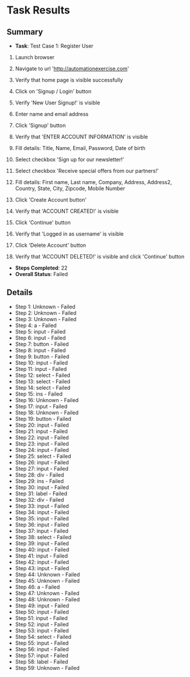 
# Task Results

## Summary
- **Task**: Test Case 1: Register User
1. Launch browser
2. Navigate to url 'http://automationexercise.com'
3. Verify that home page is visible successfully
4. Click on 'Signup / Login' button
5. Verify 'New User Signup!' is visible
6. Enter name and email address
7. Click 'Signup' button
8. Verify that 'ENTER ACCOUNT INFORMATION' is visible
9. Fill details: Title, Name, Email, Password, Date of birth
10. Select checkbox 'Sign up for our newsletter!'
11. Select checkbox 'Receive special offers from our partners!'
12. Fill details: First name, Last name, Company, Address, Address2, Country, State, City, Zipcode, Mobile Number
13. Click 'Create Account button'
14. Verify that 'ACCOUNT CREATED!' is visible
15. Click 'Continue' button
16. Verify that 'Logged in as username' is visible
17. Click 'Delete Account' button
18. Verify that 'ACCOUNT DELETED!' is visible and click 'Continue' button
- **Steps Completed**: 22
- **Overall Status**: Failed

## Details
- Step 1: Unknown - Failed
- Step 2: Unknown - Failed
- Step 3: Unknown - Failed
- Step 4: a - Failed
- Step 5: input - Failed
- Step 6: input - Failed
- Step 7: button - Failed
- Step 8: input - Failed
- Step 9: button - Failed
- Step 10: input - Failed
- Step 11: input - Failed
- Step 12: select - Failed
- Step 13: select - Failed
- Step 14: select - Failed
- Step 15: ins - Failed
- Step 16: Unknown - Failed
- Step 17: input - Failed
- Step 18: Unknown - Failed
- Step 19: button - Failed
- Step 20: input - Failed
- Step 21: input - Failed
- Step 22: input - Failed
- Step 23: input - Failed
- Step 24: input - Failed
- Step 25: select - Failed
- Step 26: input - Failed
- Step 27: input - Failed
- Step 28: div - Failed
- Step 29: ins - Failed
- Step 30: input - Failed
- Step 31: label - Failed
- Step 32: div - Failed
- Step 33: input - Failed
- Step 34: input - Failed
- Step 35: input - Failed
- Step 36: input - Failed
- Step 37: input - Failed
- Step 38: select - Failed
- Step 39: input - Failed
- Step 40: input - Failed
- Step 41: input - Failed
- Step 42: input - Failed
- Step 43: input - Failed
- Step 44: Unknown - Failed
- Step 45: Unknown - Failed
- Step 46: a - Failed
- Step 47: Unknown - Failed
- Step 48: Unknown - Failed
- Step 49: input - Failed
- Step 50: input - Failed
- Step 51: input - Failed
- Step 52: input - Failed
- Step 53: input - Failed
- Step 54: select - Failed
- Step 55: input - Failed
- Step 56: input - Failed
- Step 57: input - Failed
- Step 58: label - Failed
- Step 59: Unknown - Failed

